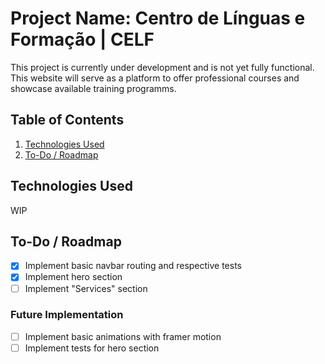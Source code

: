 # Project Name: Centro de Línguas e Formação | CELF

This project is currently under development and is not yet fully functional. This website will serve as a platform to offer professional courses and showcase available training programms.

## Table of Contents

1. [Technologies Used](#technologies-used)
2. [To-Do / Roadmap](#to-do--roadmap)

## Technologies Used

WIP

## To-Do / Roadmap

- [x] Implement basic navbar routing and respective tests
- [x] Implement hero section
- [ ] Implement "Services" section

### Future Implementation

- [ ] Implement basic animations with framer motion
- [ ] Implement tests for hero section
